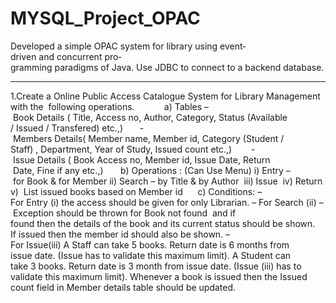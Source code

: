 MYSQL_Project_OPAC
==================

Developed a simple OPAC system for library using event­driven and concurrent pro­ gramming paradigms of Java. Use JDBC to connect to a back­end database.

---------
1.Create a Online Public Access Catalogue System for Library Management with the  following operations.            a) Tables – Book Details ( Title, Access no, Author, Category, Status (Available  / Issued / Transfered) etc.,)       ­ Members Details( Member name, Member id, Category (Student /  Staff) , Department, Year of Study, Issued count etc.,)        ­ Issue Details ( Book Access no, Member id, Issue Date, Return  Date, Fine if any etc.,)       b) Operations : (Can Use Menu) i) Entry – for Book & for Member ii) Search – by Title & by Author  iii) Issue  iv) Return v)  List issued books based on Member id      c) Conditions:
– For Entry (i) the access should be given for only Librarian.
– For Search (ii) – Exception should be thrown for Book not found  and if  found then the details of the book and its current status should be shown.  If issued then the member id should also be shown.
– For Issue(iii) A Staff can take 5 books. Return date is 6 months from  issue date. (Issue has to validate this maximum limit). A Student can  take 3 books. Return date is 3 month from issue date. (Issue (iii) has to  validate this maximum limit). Whenever a book is issued then the Issued  count field in Member details table should be updated.
